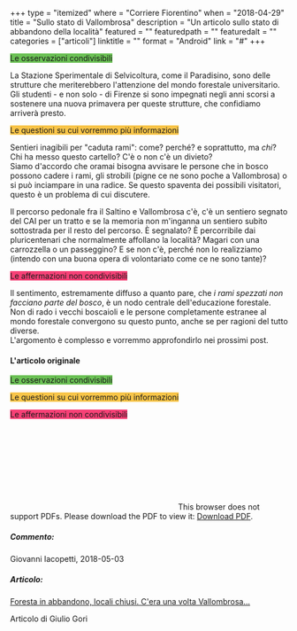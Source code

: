 +++
type = "itemized"
where = "Corriere Fiorentino"
when = "2018-04-29"
title = "Sullo stato di Vallombrosa"
description = "Un articolo sullo stato di abbandono della località"
featured = ""
featuredpath = ""
featuredalt = ""
categories = ["articoli"]
linktitle = ""
format = "Android"
link = "#"
+++

<span style="background-color: #6BC155">Le osservazioni condivisibili</span>

La Stazione Sperimentale di Selvicoltura, come il Paradisino, sono delle strutture che meriterebbero l'attenzione del mondo forestale universitario. Gli studenti - e non solo -  di Firenze si sono impegnati negli anni scorsi a sostenere una nuova primavera per queste strutture, che confidiamo arriverà presto.

<span style="background-color: #F8C448">Le questioni su cui vorremmo più informazioni</span>

Sentieri inagibili per "caduta rami": come? perché? e soprattutto, ma _chi_?  
Chi ha messo questo cartello? C'è o non c'è un divieto?  
Siamo d'accordo che oramai bisogna avvisare le persone che in bosco possono cadere i rami, gli strobili (pigne ce ne sono poche a Vallombrosa) o si può inciampare in una radice.
Se questo spaventa dei possibili visitatori, questo è un problema di cui discutere.

Il percorso pedonale fra il Saltino e Vallombrosa c'è, c'è un sentiero segnato del CAI per un tratto e se la memoria non m'inganna un sentiero subito sottostrada per il resto del percorso. È segnalato? È percorribile dai pluricentenari che normalmente affollano la località? Magari con una carrozzella o un passeggino? E se non c'è, perché non lo realizziamo (intendo con una buona opera di volontariato come ce ne sono tante)?

<span style="background-color: #F74076">Le affermazioni non condivisibili</span>

Il sentimento, estremamente diffuso a quanto pare, che _i rami spezzati non facciano parte del bosco_, è un nodo centrale dell'educazione forestale.  
Non di rado i vecchi boscaioli e le persone completamente estranee al mondo forestale convergono su questo punto, anche se per ragioni del tutto diverse.  
L'argomento è complesso e vorremmo approfondirlo nei prossimi post.


#### L'articolo originale

<span style="background-color: #6BC155">Le osservazioni condivisibili</span>

<span style="background-color: #F8C448">Le questioni su cui vorremmo più informazioni</span>

<span style="background-color: #F74076">Le affermazioni non condivisibili</span>

<object data="https://selviculture.netlify.com/articoli/item001.pdf" type="application/pdf" width="700px" height="450px">
    <embed src="https://selviculture.netlify.com/articoli/item001.pdf">
        This browser does not support PDFs. Please download the PDF to view it: <a href="https://selviculture.netlify.com/articoli/item001.pdf">Download PDF</a>.</p>
    </embed>
</object>


##### Commento:
Giovanni Iacopetti, 2018-05-03

##### Articolo:

[Foresta in abbandono, locali chiusi. C'era una volta Vallombrosa...](https://corrierefiorentino.corriere.it/firenze/notizie/cronaca/18_aprile_29/foresta-abbandono-locali-chiusi-cdec04ea-4b9e-11e8-9237-32f43ca79953.shtml?refresh_ce-cp)

Articolo di Giulio Gori
